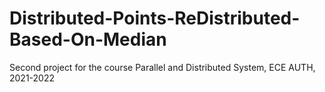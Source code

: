 # Distributed-Points-ReDistributed-Based-On-Median
Second project for the course Parallel and Distributed System, ECE AUTH, 2021-2022
